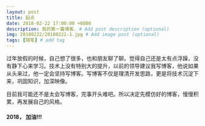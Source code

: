 ```yaml
---
layout: post
title: 起点
date: 2018-02-22 17:00:00 +0800
description: 我的第一篇博客. # Add post description (optional)
img: 20180222/20180222-1.jpg # Add image post (optional)
tags: [随笔] # add tag
---
```



过年放假的时候，自己想了很多，也和朋友聊了聊。觉得自己还是太有点浮躁，没有静下心来学习。技术上没有特别大的提升，以前的领导建议我写博客，他说如果从头来过，他一定会坚持写博客。写博客不仅是理清开发思路，更是将技术沉淀下来，巩固知识，加深映像。

目前我可能还不是太会写博客，完事开头难吧。所以决定先模仿好的博客，慢慢积累，再发展自己的风格。

#### 2018， 加油!!!